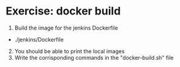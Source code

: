 Exercise: docker build
======================

1) Build the image for the jenkins Dockerfile
- ./jenkins/Dockerfile
2) You should be able to print the local images
3) Write the corrisponding commands in the "docker-build.sh" file

